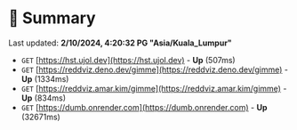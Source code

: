# 📖 Summary
Last updated: **2/10/2024, 4:20:32 PG "Asia/Kuala_Lumpur"**

- `GET` [https://hst.ujol.dev](https://hst.ujol.dev) - **Up** (507ms)
- `GET` [https://reddviz.deno.dev/gimme](https://reddviz.deno.dev/gimme) - **Up** (1334ms)
- `GET` [https://reddviz.amar.kim/gimme](https://reddviz.amar.kim/gimme) - **Up** (834ms)
- `GET` [https://dumb.onrender.com](https://dumb.onrender.com) - **Up** (32671ms)

